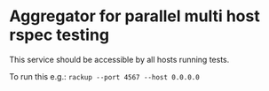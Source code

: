 # Aggregator for parallel multi host rspec testing

This service should be accessible by all hosts running tests.

To run this e.g.: `rackup --port 4567 --host 0.0.0.0`
